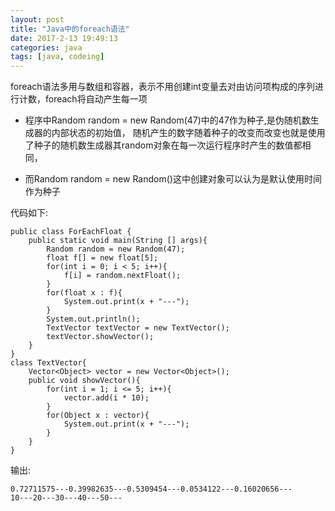 ```yaml
---
layout: post
title: "Java中的foreach语法"
date: 2017-2-13 19:49:13
categories: java
tags: [java, codeing]
---
```


foreach语法多用与数组和容器，表示不用创建int变量去对由访问项构成的序列进行计数，foreach将自动产生每一项

* 程序中Random random = new Random(47)中的47作为种子,是伪随机数生成器的内部状态的初始值，
随机产生的数字随着种子的改变而改变也就是使用了种子的随机数生成器其random对象在每一次运行程序时产生的数值都相同，

* 而Random random = new Random()这中创建对象可以认为是默认使用时间作为种子

代码如下:

<!-- more -->

	public class ForEachFloat {
		public static void main(String [] args){
			Random random = new Random(47);
			float f[] = new float[5];
			for(int i = 0; i < 5; i++){
				f[i] = random.nextFloat();
			}
			for(float x : f){
				System.out.print(x + "---");
			}
			System.out.println();
			TextVector textVector = new TextVector();
			textVector.showVector();
		}
	}
	class TextVector{
		Vector<Object> vector = new Vector<Object>();
		public void showVector(){
			for(int i = 1; i <= 5; i++){
				vector.add(i * 10);
			}
			for(Object x : vector){
				System.out.print(x + "---");
			}
		}
	}

输出:

	0.72711575---0.39982635---0.5309454---0.0534122---0.16020656---
	10---20---30---40---50---

